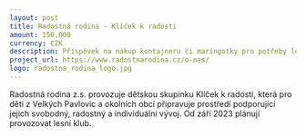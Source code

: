 ```yaml
---
layout: post
title: Radostná rodina - Klíček k radosti
amount: 150,000
currency: CZK
description: Příspěvek na nákup kontajneru či maringotky pro potřeby lesního Klubu a náklady s tím spojené
project_url: https://www.radostnarodina.cz/o-nas/
logo: radostna_rodina_logo.jpg
---
```

Radostná rodina z.s. provozuje dětskou skupinku Klíček k radosti, která pro děti z Velkých Pavlovic a okolních obcí připravuje prostředí podporující jejich svobodný, radostný a individuální vývoj. Od září 2023 plánují provozovat lesní klub.
